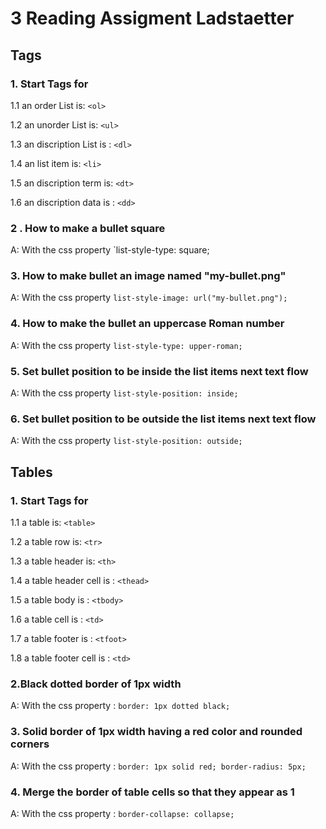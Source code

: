 # 3 Reading Assigment Ladstaetter
## Tags
### 1. Start Tags for 


   1.1 an order List is: `<ol>`

   1.2 an unorder List is: `<ul>`

   1.3 an discription List is : `<dl>`

   1.4 an list item is: `<li>`

   1.5 an discription term is: `<dt>`

   1.6 an discription data is : `<dd>`

### 2 . How to make a bullet square 
   
   A: With the css property `list-style-type: square;
### 3. How to make bullet an image named "my-bullet.png"
      
   A: With the css property `list-style-image: url("my-bullet.png");`
### 4. How to make the bullet an uppercase Roman number

   A: With the css property `list-style-type: upper-roman;`
### 5. Set bullet position to be inside the list items next text flow 

   A: With the css property `list-style-position: inside;`
### 6. Set bullet position to be outside the list items next text flow

   A: With the css property `list-style-position: outside;`

## Tables

### 1. Start Tags for

   1.1 a table is: `<table>`

   1.2 a table row is: `<tr>`

   1.3 a table header is: `<th>`

   1.4 a table header cell is : `<thead>`

   1.5 a table body is : `<tbody>`

   1.6 a table cell is : `<td>`

   1.7 a table footer is : `<tfoot>`

   1.8 a table footer cell is : `<td>`

### 2.Black dotted border of 1px width 

   A: With the css property :  `border: 1px dotted black;`

### 3. Solid border of 1px width having a red color and rounded corners

   A: With the css property : `border: 1px solid red; border-radius: 5px;`

### 4. Merge the border of table cells so that they appear as 1

   A: With the css property : `border-collapse: collapse;`
   

